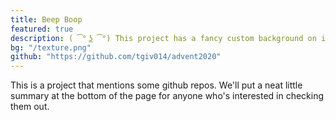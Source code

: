 ```yaml
---
title: Beep Boop
featured: true
description: ( ͡° ͜ʖ ͡°) This project has a fancy custom background on its title card.
bg: "/texture.png"
github: "https://github.com/tgiv014/advent2020"
---
```


This is a project that mentions some github repos. We'll put a neat little summary at the bottom of the page for anyone who's interested in checking them out.

